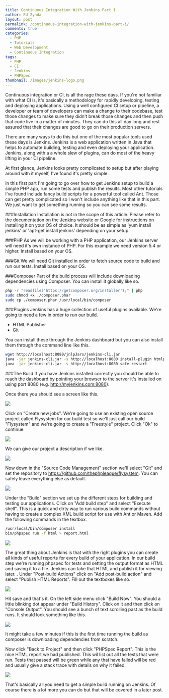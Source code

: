 ```yaml
---
title: Continuous Integration With Jenkins Part I
author: Ed Zynda
layout: post
permalink: /continuous-integration-with-jenkins-part-i/
comments: true
categories:
  - PHP
  - Tutorials
  - Web Development
  - Continuous Integration
tags:
  - PHP
  - CI
  - Jenkins
  - PHPSpec
thumbnail: /images/jenkins-logo.png
---
```

Continuous integration or CI, is all the rage these days. If you're not familiar with what CI is, it's basically a methodology for rapidly developing, testing and deploying applications. Using a well configured CI setup or pipeline, a developer or team of developers can make a change to their codebase, test those changes to make sure they didn't break those changes and then push that code live in a matter of minutes. They can do this all day long and rest assured that their changes are good to go on their production servers.

There are many ways to do this but one of the most popular tools used these days is Jenkins. Jenkins is a web application written in Java that helps to automate building, testing and even deploying your application. Jenkins, along with a a whole slew of plugins, can do most of the heavy lifting in your CI pipeline.

At first glance, Jenkins looks pretty complicated to setup but after playing around with it myself, I've found it's pretty simple.

In this first part I'm going to go over how to get Jenkins setup to build a simple PHP app, run some tests and publish the results. Most other tutorials I've found include fancy build scripts for a powerful tool called Ant. Those can get pretty complicated so I won't include anything like that in this part. We just want to get something running so you can see some results.

###Installation
Installation is not in the scope of this article. Please refer to the documentation on the [Jenkins](http://jenkins-ci.org) website or Google for instructions on installing it on your OS of choice. It should be as simple as 'yum install jenkins' or 'apt-get install jenkins' depending on your setup.

###PHP
As we will be working with a PHP application, our Jenkins server will need it's own instance of PHP. For this example we need version 5.4 or higher. Install based on your OS.

###Git
We will need Git installed in order to fetch source code to build and run our tests. Install based on your OS.

###Composer
Part of the build process will include downloading dependencies using Composer. You can install it globally like so.

```bash
php -r "readfile('https://getcomposer.org/installer');" | php
sudo chmod +x ./composer.phar
sudo cp ./composer.phar /usr/local/bin/composer
```

###Plugins
Jenkins has a huge collection of useful plugins available. We're going to need a few in order to run our build.

- HTML Publisher
- Git

You can install these through the Jenkins dashboard but you can also install them through the command line like this.

```bash
wget http://localhost:8080/jnlpJars/jenkins-cli.jar
java -jar jenkins-cli.jar -s http://localhost:8080 install-plugin htmlpublisher git
java -jar jenkins-cli.jar -s http://localhost:8080 safe-restart
```

###The Build
If you have Jenkins installed correctly you should be able to reach the dashboard by pointing your browser to the server it's installed on using port 8080 (e.g. http://myjenkins.com:8080). 

Once there you should see a screen like this.

![](/images/jenkins-1-1.png)

Click on "Create new jobs". We're going to use an existing open source project called Flysystem for our build test so we'll just call our build "Flysystem" and we're going to create a "Freestyle" project. Click "Ok" to continue.

![](/images/jenkins-1-2.png)

We can give our project a description if we like.

![](/images/jenkins-1-3.png)

Now down in the "Source Code Management" section we'll select "Git" and set the repository to https://github.com/thephpleague/flysystem. You can safely leave everything else as default.

![](/images/jenkins-1-4.png)

Under the "Build" section we set up the different steps for building and testing our applications. Click on "Add build step" and select "Execute shell". This is a quick and dirty way to run various build commands without having to create a complex XML build script for use with Ant or Maven. Add the following commands in the textbox.

```bash
/usr/local/bin/composer install
bin/phpspec run -f html > report.html
```

![](/images/jenkins-1-5.png)

The great thing about Jenkins is that with the right plugins you can create all kinds of useful reports for every build of your application. In our build step we're running phpspec for tests and setting the output format as HTML and saving it to a file. Jenkins can take that HTML and publish it for viewing later.
.
Under "Post-build Actions" click on "Add post-build action" and select "Publish HTML Reports". Fill out the textboxes like so.

![](/images/jenkins-1-6.png)

Hit save and that's it. On the left side menu click "Build Now". You should a little blinking dot appear under "Build History". Click on it and then click on "Console Output". You should see a bunch of text scrolling past as the build runs. It should look something like this.

![](/images/jenkins-1-7.png)

It might take a few minutes if this is the first time running the build as composer is downloading dependencies from scratch.

Now click "Back to Project" and then click "PHPSpec Report". This is the nice HTML report we had published. This wil list out all the tests that were run. Tests that passed will be green while any that have failed will be red and usually give a stack trace with details on why it failed.

![](/images/jenkins-1-8.png)

That's basically all you need to get a simple build running on Jenkins. Of course there is a lot more you can do but that will be covered in a later post.
